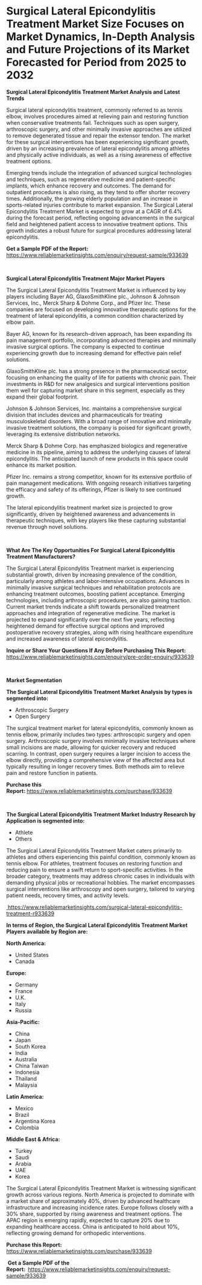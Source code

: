 <p><h1>Surgical Lateral Epicondylitis Treatment Market Size Focuses on Market Dynamics, In-Depth Analysis and Future Projections of its Market Forecasted for Period from 2025 to 2032</h1></p><p><strong>Surgical Lateral Epicondylitis Treatment Market Analysis and Latest Trends</strong></p>
<p><p>Surgical lateral epicondylitis treatment, commonly referred to as tennis elbow, involves procedures aimed at relieving pain and restoring function when conservative treatments fail. Techniques such as open surgery, arthroscopic surgery, and other minimally invasive approaches are utilized to remove degenerated tissue and repair the extensor tendon. The market for these surgical interventions has been experiencing significant growth, driven by an increasing prevalence of lateral epicondylitis among athletes and physically active individuals, as well as a rising awareness of effective treatment options.</p><p>Emerging trends include the integration of advanced surgical technologies and techniques, such as regenerative medicine and patient-specific implants, which enhance recovery and outcomes. The demand for outpatient procedures is also rising, as they tend to offer shorter recovery times. Additionally, the growing elderly population and an increase in sports-related injuries contribute to market expansion. The Surgical Lateral Epicondylitis Treatment Market is expected to grow at a CAGR of 6.4% during the forecast period, reflecting ongoing advancements in the surgical field and heightened patient access to innovative treatment options. This growth indicates a robust future for surgical procedures addressing lateral epicondylitis.</p></p>
<p><strong>Get a Sample PDF of the Report:&nbsp;</strong> <a href="https://www.reliablemarketinsights.com/enquiry/request-sample/933639?utm_campaign=3615&utm_medium=2&utm_source=Github&utm_content=ia&utm_term=18042025&utm_id=surgical-lateral-epicondylitis-treatment">https://www.reliablemarketinsights.com/enquiry/request-sample/933639</a></p>
<p>&nbsp;</p>
<p><strong>Surgical Lateral Epicondylitis Treatment Major Market Players</strong></p>
<p><p>The Surgical Lateral Epicondylitis Treatment Market is influenced by key players including Bayer AG, GlaxoSmithKline plc., Johnson & Johnson Services, Inc., Merck Sharp & Dohme Corp., and Pfizer Inc. These companies are focused on developing innovative therapeutic options for the treatment of lateral epicondylitis, a common condition characterized by elbow pain.</p><p>Bayer AG, known for its research-driven approach, has been expanding its pain management portfolio, incorporating advanced therapies and minimally invasive surgical options. The company is expected to continue experiencing growth due to increasing demand for effective pain relief solutions.</p><p>GlaxoSmithKline plc. has a strong presence in the pharmaceutical sector, focusing on enhancing the quality of life for patients with chronic pain. Their investments in R&D for new analgesics and surgical interventions position them well for capturing market share in this segment, especially as they expand their global footprint.</p><p>Johnson & Johnson Services, Inc. maintains a comprehensive surgical division that includes devices and pharmaceuticals for treating musculoskeletal disorders. With a broad range of innovative and minimally invasive treatment solutions, the company is poised for significant growth, leveraging its extensive distribution networks.</p><p>Merck Sharp & Dohme Corp. has emphasized biologics and regenerative medicine in its pipeline, aiming to address the underlying causes of lateral epicondylitis. The anticipated launch of new products in this space could enhance its market position.</p><p>Pfizer Inc. remains a strong competitor, known for its extensive portfolio of pain management medications. With ongoing research initiatives targeting the efficacy and safety of its offerings, Pfizer is likely to see continued growth.</p><p>The lateral epicondylitis treatment market size is projected to grow significantly, driven by heightened awareness and advancements in therapeutic techniques, with key players like these capturing substantial revenue through novel solutions.</p></p>
<p>&nbsp;</p>
<p><strong>What Are The Key Opportunities For Surgical Lateral Epicondylitis Treatment Manufacturers?</strong></p>
<p><p>The Surgical Lateral Epicondylitis Treatment market is experiencing substantial growth, driven by increasing prevalence of the condition, particularly among athletes and labor-intensive occupations. Advances in minimally invasive surgical techniques and rehabilitation protocols are enhancing treatment outcomes, boosting patient acceptance. Emerging technologies, including arthroscopic procedures, are also gaining traction. Current market trends indicate a shift towards personalized treatment approaches and integration of regenerative medicine. The market is projected to expand significantly over the next five years, reflecting heightened demand for effective surgical options and improved postoperative recovery strategies, along with rising healthcare expenditure and increased awareness of lateral epicondylitis.</p></p>
<p><strong>Inquire or Share Your Questions If Any Before Purchasing This Report:</strong> <a href="https://www.reliablemarketinsights.com/enquiry/pre-order-enquiry/933639?utm_campaign=3615&utm_medium=2&utm_source=Github&utm_content=ia&utm_term=18042025&utm_id=surgical-lateral-epicondylitis-treatment">https://www.reliablemarketinsights.com/enquiry/pre-order-enquiry/933639</a></p>
<p>&nbsp;</p>
<p><strong>Market Segmentation</strong></p>
<p><strong>The Surgical Lateral Epicondylitis Treatment Market Analysis by types is segmented into:</strong></p>
<p><ul><li>Arthroscopic Surgery</li><li>Open Surgery</li></ul></p>
<p><p>The surgical treatment market for lateral epicondylitis, commonly known as tennis elbow, primarily includes two types: arthroscopic surgery and open surgery. Arthroscopic surgery involves minimally invasive techniques where small incisions are made, allowing for quicker recovery and reduced scarring. In contrast, open surgery requires a larger incision to access the elbow directly, providing a comprehensive view of the affected area but typically resulting in longer recovery times. Both methods aim to relieve pain and restore function in patients.</p></p>
<p><strong>Purchase this Report:&nbsp;</strong><a href="https://www.reliablemarketinsights.com/purchase/933639?utm_campaign=3615&utm_medium=2&utm_source=Github&utm_content=ia&utm_term=18042025&utm_id=surgical-lateral-epicondylitis-treatment">https://www.reliablemarketinsights.com/purchase/933639</a></p>
<p>&nbsp;</p>
<p><strong>The Surgical Lateral Epicondylitis Treatment Market Industry Research by Application is segmented into:</strong></p>
<p><ul><li>Athlete</li><li>Others</li></ul></p>
<p><p>The Surgical Lateral Epicondylitis Treatment Market caters primarily to athletes and others experiencing this painful condition, commonly known as tennis elbow. For athletes, treatment focuses on restoring function and reducing pain to ensure a swift return to sport-specific activities. In the broader category, treatments may address chronic cases in individuals with demanding physical jobs or recreational hobbies. The market encompasses surgical interventions like arthroscopy and open surgery, tailored to varying patient needs, recovery times, and activity levels.</p></p>
<p><a href="https://www.reliablemarketinsights.com/surgical-lateral-epicondylitis-treatment-r933639?utm_campaign=3615&utm_medium=2&utm_source=Github&utm_content=ia&utm_term=18042025&utm_id=surgical-lateral-epicondylitis-treatment">&nbsp;https://www.reliablemarketinsights.com/surgical-lateral-epicondylitis-treatment-r933639</a></p>
<p><strong>In terms of Region, the Surgical Lateral Epicondylitis Treatment Market Players available by Region are:</strong></p>
<p>
    <p> <strong> North America: </strong>
        <ul>
            <li>United States</li>
            <li>Canada</li>
        </ul>
        </p> 
    <p> <strong> Europe: </strong>
        <ul>
            <li>Germany</li>
            <li>France</li>
            <li>U.K.</li>
            <li>Italy</li>
            <li>Russia</li>
        </ul>
        </p> 
    <p> <strong> Asia-Pacific: </strong>
        <ul>
            <li>China</li>
            <li>Japan</li>
            <li>South Korea</li>
            <li>India</li>
            <li>Australia</li>
            <li>China Taiwan</li>
            <li>Indonesia</li>
            <li>Thailand</li>
            <li>Malaysia</li>
        </ul>
        </p> 
    <p> <strong> Latin America: </strong>
        <ul>
            <li>Mexico</li>
            <li>Brazil</li>
            <li>Argentina Korea</li>
            <li>Colombia</li>
        </ul>
        </p> 
    <p> <strong> Middle East & Africa: </strong>
        <ul>
            <li>Turkey</li>
            <li>Saudi</li>
            <li>Arabia</li>
            <li>UAE</li>
            <li>Korea</li>
        </ul>
    </p>
    </p>
<p><p>The Surgical Lateral Epicondylitis Treatment Market is witnessing significant growth across various regions. North America is projected to dominate with a market share of approximately 40%, driven by advanced healthcare infrastructure and increasing incidence rates. Europe follows closely with a 30% share, supported by rising awareness and treatment options. The APAC region is emerging rapidly, expected to capture 20% due to expanding healthcare access. China is anticipated to hold about 10%, reflecting growing demand for orthopedic interventions.</p></p>
<p><strong>Purchase this Report: </strong><a href="https://www.reliablemarketinsights.com/purchase/933639?utm_campaign=3615&utm_medium=2&utm_source=Github&utm_content=ia&utm_term=18042025&utm_id=surgical-lateral-epicondylitis-treatment">https://www.reliablemarketinsights.com/purchase/933639</a></p>
<p>&nbsp;<strong>Get a Sample PDF of the Report:&nbsp;&nbsp;</strong><a href="https://www.reliablemarketinsights.com/enquiry/request-sample/933639?utm_campaign=3615&utm_medium=2&utm_source=Github&utm_content=ia&utm_term=18042025&utm_id=surgical-lateral-epicondylitis-treatment">https://www.reliablemarketinsights.com/enquiry/request-sample/933639</a></p>
<p><strong></strong></p>
<p><p></p><p></p><p></p></p>